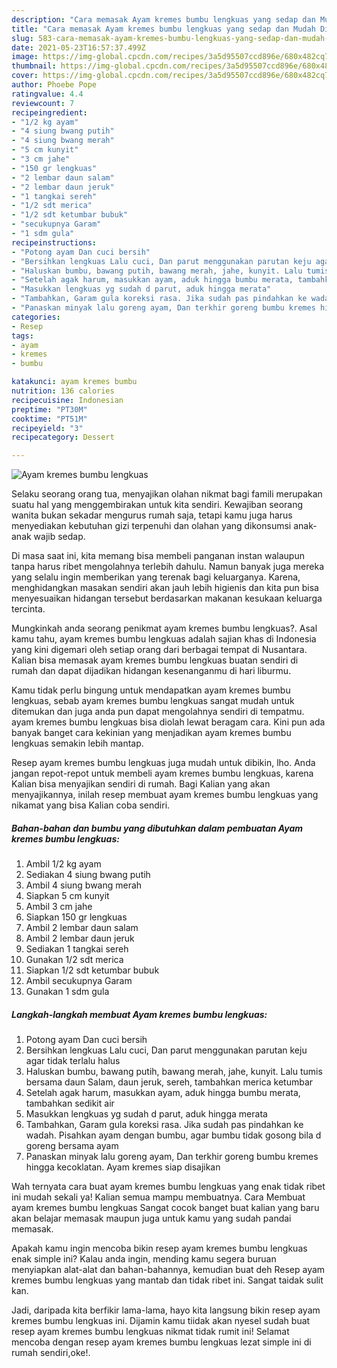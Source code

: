 ```yaml
---
description: "Cara memasak Ayam kremes bumbu lengkuas yang sedap dan Mudah Dibuat"
title: "Cara memasak Ayam kremes bumbu lengkuas yang sedap dan Mudah Dibuat"
slug: 583-cara-memasak-ayam-kremes-bumbu-lengkuas-yang-sedap-dan-mudah-dibuat
date: 2021-05-23T16:57:37.499Z
image: https://img-global.cpcdn.com/recipes/3a5d95507ccd896e/680x482cq70/ayam-kremes-bumbu-lengkuas-foto-resep-utama.jpg
thumbnail: https://img-global.cpcdn.com/recipes/3a5d95507ccd896e/680x482cq70/ayam-kremes-bumbu-lengkuas-foto-resep-utama.jpg
cover: https://img-global.cpcdn.com/recipes/3a5d95507ccd896e/680x482cq70/ayam-kremes-bumbu-lengkuas-foto-resep-utama.jpg
author: Phoebe Pope
ratingvalue: 4.4
reviewcount: 7
recipeingredient:
- "1/2 kg ayam"
- "4 siung bwang putih"
- "4 siung bwang merah"
- "5 cm kunyit"
- "3 cm jahe"
- "150 gr lengkuas"
- "2 lembar daun salam"
- "2 lembar daun jeruk"
- "1 tangkai sereh"
- "1/2 sdt merica"
- "1/2 sdt ketumbar bubuk"
- "secukupnya Garam"
- "1 sdm gula"
recipeinstructions:
- "Potong ayam Dan cuci bersih"
- "Bersihkan lengkuas Lalu cuci, Dan parut menggunakan parutan keju agar tidak terlalu halus"
- "Haluskan bumbu, bawang putih, bawang merah, jahe, kunyit. Lalu tumis bersama daun Salam, daun jeruk, sereh, tambahkan merica ketumbar"
- "Setelah agak harum, masukkan ayam, aduk hingga bumbu merata, tambahkan sedikit air"
- "Masukkan lengkuas yg sudah d parut, aduk hingga merata"
- "Tambahkan, Garam gula koreksi rasa. Jika sudah pas pindahkan ke wadah. Pisahkan ayam dengan bumbu, agar bumbu tidak gosong bila d goreng bersama ayam"
- "Panaskan minyak lalu goreng ayam, Dan terkhir goreng bumbu kremes hingga kecoklatan. Ayam kremes siap disajikan"
categories:
- Resep
tags:
- ayam
- kremes
- bumbu

katakunci: ayam kremes bumbu 
nutrition: 136 calories
recipecuisine: Indonesian
preptime: "PT30M"
cooktime: "PT51M"
recipeyield: "3"
recipecategory: Dessert

---
```



![Ayam kremes bumbu lengkuas](https://img-global.cpcdn.com/recipes/3a5d95507ccd896e/680x482cq70/ayam-kremes-bumbu-lengkuas-foto-resep-utama.jpg)

Selaku seorang orang tua, menyajikan olahan nikmat bagi famili merupakan suatu hal yang menggembirakan untuk kita sendiri. Kewajiban seorang  wanita bukan sekadar mengurus rumah saja, tetapi kamu juga harus menyediakan kebutuhan gizi terpenuhi dan olahan yang dikonsumsi anak-anak wajib sedap.

Di masa  saat ini, kita memang bisa membeli panganan instan walaupun tanpa harus ribet mengolahnya terlebih dahulu. Namun banyak juga mereka yang selalu ingin memberikan yang terenak bagi keluarganya. Karena, menghidangkan masakan sendiri akan jauh lebih higienis dan kita pun bisa menyesuaikan hidangan tersebut berdasarkan makanan kesukaan keluarga tercinta. 



Mungkinkah anda seorang penikmat ayam kremes bumbu lengkuas?. Asal kamu tahu, ayam kremes bumbu lengkuas adalah sajian khas di Indonesia yang kini digemari oleh setiap orang dari berbagai tempat di Nusantara. Kalian bisa memasak ayam kremes bumbu lengkuas buatan sendiri di rumah dan dapat dijadikan hidangan kesenanganmu di hari liburmu.

Kamu tidak perlu bingung untuk mendapatkan ayam kremes bumbu lengkuas, sebab ayam kremes bumbu lengkuas sangat mudah untuk ditemukan dan juga anda pun dapat mengolahnya sendiri di tempatmu. ayam kremes bumbu lengkuas bisa diolah lewat beragam cara. Kini pun ada banyak banget cara kekinian yang menjadikan ayam kremes bumbu lengkuas semakin lebih mantap.

Resep ayam kremes bumbu lengkuas juga mudah untuk dibikin, lho. Anda jangan repot-repot untuk membeli ayam kremes bumbu lengkuas, karena Kalian bisa menyajikan sendiri di rumah. Bagi Kalian yang akan menyajikannya, inilah resep membuat ayam kremes bumbu lengkuas yang nikamat yang bisa Kalian coba sendiri.

<!--inarticleads1-->

##### Bahan-bahan dan bumbu yang dibutuhkan dalam pembuatan Ayam kremes bumbu lengkuas:

1. Ambil 1/2 kg ayam
1. Sediakan 4 siung bwang putih
1. Ambil 4 siung bwang merah
1. Siapkan 5 cm kunyit
1. Ambil 3 cm jahe
1. Siapkan 150 gr lengkuas
1. Ambil 2 lembar daun salam
1. Ambil 2 lembar daun jeruk
1. Sediakan 1 tangkai sereh
1. Gunakan 1/2 sdt merica
1. Siapkan 1/2 sdt ketumbar bubuk
1. Ambil secukupnya Garam
1. Gunakan 1 sdm gula




<!--inarticleads2-->

##### Langkah-langkah membuat Ayam kremes bumbu lengkuas:

1. Potong ayam Dan cuci bersih
1. Bersihkan lengkuas Lalu cuci, Dan parut menggunakan parutan keju agar tidak terlalu halus
1. Haluskan bumbu, bawang putih, bawang merah, jahe, kunyit. Lalu tumis bersama daun Salam, daun jeruk, sereh, tambahkan merica ketumbar
1. Setelah agak harum, masukkan ayam, aduk hingga bumbu merata, tambahkan sedikit air
1. Masukkan lengkuas yg sudah d parut, aduk hingga merata
1. Tambahkan, Garam gula koreksi rasa. Jika sudah pas pindahkan ke wadah. Pisahkan ayam dengan bumbu, agar bumbu tidak gosong bila d goreng bersama ayam
1. Panaskan minyak lalu goreng ayam, Dan terkhir goreng bumbu kremes hingga kecoklatan. Ayam kremes siap disajikan




Wah ternyata cara buat ayam kremes bumbu lengkuas yang enak tidak ribet ini mudah sekali ya! Kalian semua mampu membuatnya. Cara Membuat ayam kremes bumbu lengkuas Sangat cocok banget buat kalian yang baru akan belajar memasak maupun juga untuk kamu yang sudah pandai memasak.

Apakah kamu ingin mencoba bikin resep ayam kremes bumbu lengkuas enak simple ini? Kalau anda ingin, mending kamu segera buruan menyiapkan alat-alat dan bahan-bahannya, kemudian buat deh Resep ayam kremes bumbu lengkuas yang mantab dan tidak ribet ini. Sangat taidak sulit kan. 

Jadi, daripada kita berfikir lama-lama, hayo kita langsung bikin resep ayam kremes bumbu lengkuas ini. Dijamin kamu tiidak akan nyesel sudah buat resep ayam kremes bumbu lengkuas nikmat tidak rumit ini! Selamat mencoba dengan resep ayam kremes bumbu lengkuas lezat simple ini di rumah sendiri,oke!.


